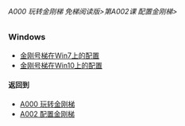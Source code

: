 
###### A000 玩转金刚梯 免梯阅读版>第A002课 配置金刚梯>

### Windows 

- [金刚号梯在Win7上的配置 ](https://github.com/a2zitpro/web/blob/master/LadderFree/LadderConfigure/Windows/Win7/Win7.md)
- [金刚号梯在Win10上的配置](https://github.com/a2zitpro/web/blob/master/LadderFree/LadderConfigure/Windows/Win10/Win10.md)



#### 返回到
- [A000 玩转金刚梯](https://github.com/a2zitpro/web/blob/master/LadderFree/main.md)
- [A002 配置金刚梯](https://github.com/a2zitpro/web/blob/master/LadderFree//LadderConfigure/Windows/Windows.md)




